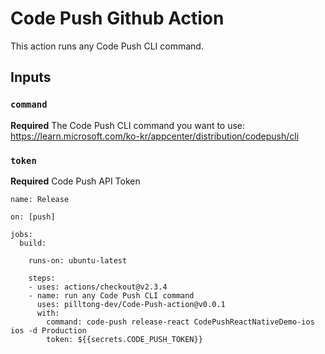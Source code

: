 # Code Push Github Action

This action runs any Code Push CLI command.

## Inputs

### `command`

**Required** The Code Push CLI command you want to use:
https://learn.microsoft.com/ko-kr/appcenter/distribution/codepush/cli

### `token`

**Required** Code Push API Token


```
name: Release

on: [push]

jobs:
  build:

    runs-on: ubuntu-latest

    steps:
    - uses: actions/checkout@v2.3.4
    - name: run any Code Push CLI command
      uses: pilltong-dev/Code-Push-action@v0.0.1
      with:
        command: code-push release-react CodePushReactNativeDemo-ios ios -d Production
        token: ${{secrets.CODE_PUSH_TOKEN}}
```
